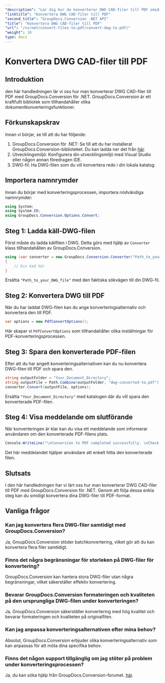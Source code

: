 ```yaml
---
"description": "Lär dig hur du konverterar DWG CAD-filer till PDF smidigt med GroupDocs.Conversion för .NET. Följ vår steg-för-steg-handledning för effektiv konvertering."
"linktitle": "Konvertera DWG CAD-filer till PDF"
"second_title": "GroupDocs.Conversion .NET API"
"title": "Konvertera DWG CAD-filer till PDF"
"url": "/sv/net/convert-files-to-pdf/convert-dwg-to-pdf/"
"weight": 10
type: docs
---
```

# Konvertera DWG CAD-filer till PDF

## Introduktion
den här handledningen lär vi oss hur man konverterar DWG CAD-filer till PDF med GroupDocs.Conversion för .NET. GroupDocs.Conversion är ett kraftfullt bibliotek som tillhandahåller olika dokumentkonverteringsfunktioner.
## Förkunskapskrav
Innan vi börjar, se till att du har följande:
1. GroupDocs.Conversion för .NET: Se till att du har installerat GroupDocs.Conversion-biblioteket. Du kan ladda ner det från [här](https://releases.groupdocs.com/conversion/net/).
2. Utvecklingsmiljö: Konfigurera din utvecklingsmiljö med Visual Studio eller någon annan föredragen IDE.
3. DWG-fil: Ha DWG-filen som du vill konvertera redo i din lokala katalog.

## Importera namnrymder
Innan du börjar med konverteringsprocessen, importera nödvändiga namnrymder:
```csharp
using System;
using System.IO;
using GroupDocs.Conversion.Options.Convert;
```
## Steg 1: Ladda käll-DWG-filen
Först måste du ladda källfilen i DWG. Detta görs med hjälp av `Converter` klass tillhandahållen av GroupDocs.Conversion. 
```csharp
using (var converter = new GroupDocs.Conversion.Converter("Path_to_your_DWG_file"))
{
    // Din kod här
}
```
Ersätta `"Path_to_your_DWG_file"` med den faktiska sökvägen till din DWG-fil.
## Steg 2: Konvertera DWG till PDF
När du har laddat DWG-filen kan du ange konverteringsalternativ och konvertera den till PDF. 
```csharp
var options = new PdfConvertOptions();
```
Här skapar vi `PdfConvertOptions` som tillhandahåller olika inställningar för PDF-konverteringsprocessen.
## Steg 3: Spara den konverterade PDF-filen
Efter att du har angett konverteringsalternativen kan du nu konvertera DWG-filen till PDF och spara den.
```csharp
string outputFolder = "Your_Document_Directory";
string outputFile = Path.Combine(outputFolder, "dwg-converted-to.pdf");
converter.Convert(outputFile, options);
```
Ersätta `"Your_Document_Directory"` med katalogen där du vill spara den konverterade PDF-filen.
## Steg 4: Visa meddelande om slutförande
När konverteringen är klar kan du visa ett meddelande som informerar användaren om den konverterade PDF-filens plats.
```csharp
Console.WriteLine("\nConversion to PDF completed successfully. \nCheck output in {0}", outputFolder);
```
Det här meddelandet hjälper användare att enkelt hitta den konverterade filen.

## Slutsats
I den här handledningen har vi lärt oss hur man konverterar DWG CAD-filer till PDF med GroupDocs.Conversion för .NET. Genom att följa dessa enkla steg kan du smidigt konvertera dina DWG-filer till PDF-format.
## Vanliga frågor
### Kan jag konvertera flera DWG-filer samtidigt med GroupDocs.Conversion?
Ja, GroupDocs.Conversion stöder batchkonvertering, vilket gör att du kan konvertera flera filer samtidigt.
### Finns det några begränsningar för storleken på DWG-filer för konvertering?
GroupDocs.Conversion kan hantera stora DWG-filer utan några begränsningar, vilket säkerställer effektiv konvertering.
### Bevarar GroupDocs.Conversion formateringen och kvaliteten på den ursprungliga DWG-filen under konverteringen?
Ja, GroupDocs.Conversion säkerställer konvertering med hög kvalitet och bevarar formateringen och kvaliteten på originalfilen.
### Kan jag anpassa konverteringsalternativen efter mina behov?
Absolut, GroupDocs.Conversion erbjuder olika konverteringsalternativ som kan anpassas för att möta dina specifika behov.
### Finns det någon support tillgänglig om jag stöter på problem under konverteringsprocessen?
Ja, du kan söka hjälp från GroupDocs.Conversion-forumet. [här](https://forum.groupdocs.com/c/conversion/11).